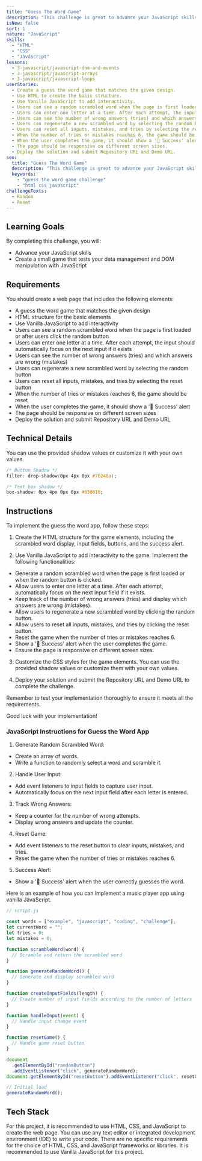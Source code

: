 ```yaml
---
title: "Guess The Word Game"
description: "This challenge is great to advance your JavaScript skills. The challenge is to create a small game that tests your data management and DOM manipulation with JavaScript."
isNew: false
sort: 1
nature: "JavaScript"
skills:
  - "HTML"
  - "CSS"
  - "JavaScript"
lessons:
  - 3-javascript/javascript-dom-and-events
  - 3-javascript/javascript-arrays
  - 3-javascript/javascript-loops
userStories:
  - Create a guess the word game that matches the given design.
  - Use HTML to create the basic structure.
  - Use Vanilla JavaScript to add interactivity.
  - Users can see a random scrambled word when the page is first loaded or after users click the random button.
  - Users can enter one letter at a time. After each attempt, the input should automatically focus on the next input if it exists.
  - Users can see the number of wrong answers (tries) and which answers are wrong (mistakes).
  - Users can regenerate a new scrambled word by selecting the random button.
  - Users can reset all inputs, mistakes, and tries by selecting the reset button.
  - When the number of tries or mistakes reaches 6, the game should be reset.
  - When the user completes the game, it should show a '🎉 Success' alert.
  - The page should be responsive on different screen sizes.
  - Deploy the solution and submit Repository URL and Demo URL.
seo:
  title: "Guess The Word Game"
  description: "This challenge is great to advance your JavaScript skills. The challenge is to create a small game that tests your data management and DOM manipulation with JavaScript. Enhance your JavaScript skills and test your data management and DOM manipulation capabilities. This project will help you practice HTML, CSS, and JavaScript, as well as improve your ability to create interactive web applications. By deploying the solution and submitting the Repository URL and Demo URL, you will gain experience in sharing your work with others."
  keywords:
    - "guess the word game challenge"
    - "html css javascript"
challengeTexts:
  - Random
  - Reset
---
```


## Learning Goals

By completing this challenge, you will:

- Advance your JavaScript skills
- Create a small game that tests your data management and DOM manipulation with JavaScript

## Requirements

You should create a web page that includes the following elements:

- A guess the word game that matches the given design
- HTML structure for the basic elements
- Use Vanilla JavaScript to add interactivity
- Users can see a random scrambled word when the page is first loaded or after users click the random button
- Users can enter one letter at a time. After each attempt, the input should automatically focus on the next input if it exists
- Users can see the number of wrong answers (tries) and which answers are wrong (mistakes)
- Users can regenerate a new scrambled word by selecting the random button
- Users can reset all inputs, mistakes, and tries by selecting the reset button
- When the number of tries or mistakes reaches 6, the game should be reset
- When the user completes the game, it should show a '🎉 Success' alert
- The page should be responsive on different screen sizes
- Deploy the solution and submit Repository URL and Demo URL

## Technical Details

You can use the provided shadow values or customize it with your own values.

```css
/* Button Shadow */
filter: drop-shadow(0px 4px 0px #7b248a);

/* Text box shadow */
box-shadow: 0px 4px 0px 0px #030616;
```

## Instructions

To implement the guess the word app, follow these steps:

1. Create the HTML structure for the game elements, including the scrambled word display, input fields, buttons, and the success alert.

2. Use Vanilla JavaScript to add interactivity to the game. Implement the following functionalities:

- Generate a random scrambled word when the page is first loaded or when the random button is clicked.
- Allow users to enter one letter at a time. After each attempt, automatically focus on the next input field if it exists.
- Keep track of the number of wrong answers (tries) and display which answers are wrong (mistakes).
- Allow users to regenerate a new scrambled word by clicking the random button.
- Allow users to reset all inputs, mistakes, and tries by clicking the reset button.
- Reset the game when the number of tries or mistakes reaches 6.
- Show a '🎉 Success' alert when the user completes the game.
- Ensure the page is responsive on different screen sizes.

3. Customize the CSS styles for the game elements. You can use the provided shadow values or customize them with your own values.

4. Deploy your solution and submit the Repository URL and Demo URL to complete the challenge.

Remember to test your implementation thoroughly to ensure it meets all the requirements.

Good luck with your implementation!

### JavaScript Instructions for Guess the Word App

1. Generate Random Scrambled Word:

- Create an array of words.
- Write a function to randomly select a word and scramble it.

2. Handle User Input:

- Add event listeners to input fields to capture user input.
- Automatically focus on the next input field after each letter is entered.

3. Track Wrong Answers:

- Keep a counter for the number of wrong attempts.
- Display wrong answers and update the counter.

4. Reset Game:

- Add event listeners to the reset button to clear inputs, mistakes, and tries.
- Reset the game when the number of tries or mistakes reaches 6.

5. Success Alert:

- Show a '🎉 Success' alert when the user correctly guesses the word.

Here is an example of how you can implement a music player app using vanilla JavaScript.

```javascript
// script.js

const words = ["example", "javascript", "coding", "challenge"];
let currentWord = "";
let tries = 0;
let mistakes = 0;

function scrambleWord(word) {
  // Scramble and return the scrambled word
}

function generateRandomWord() {
  // Generate and display scrambled word
}

function createInputFields(length) {
  // Create number of input fields according to the number of letters
}

function handleInput(event) {
  // Handle input change event
}

function resetGame() {
  // Handle game reset button
}

document
  .getElementById("randomButton")
  .addEventListener("click", generateRandomWord);
document.getElementById("resetButton").addEventListener("click", resetGame);

// Initial load
generateRandomWord();
```

## Tech Stack

For this project, it is recommended to use HTML, CSS, and JavaScript to create the web page. You can use any text editor or integrated development environment (IDE) to write your code. There are no specific requirements for the choice of HTML, CSS, and JavaScript frameworks or libraries. It is recommended to use Vanilla JavaScript for this project.
